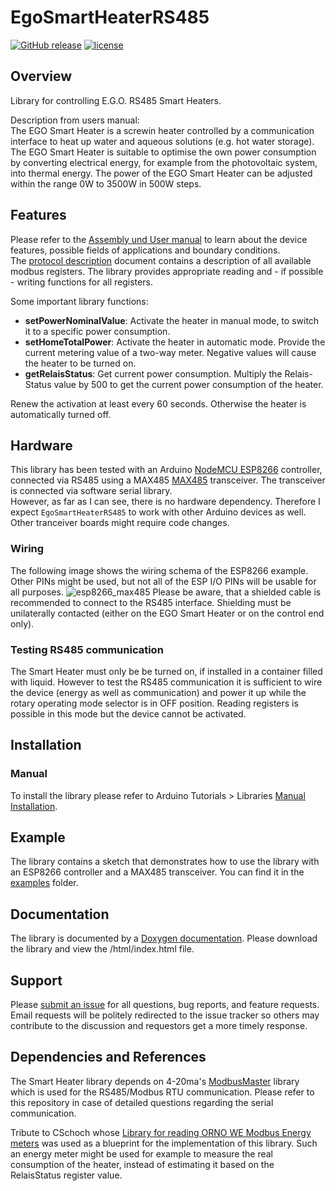 # EgoSmartHeaterRS485

[![GitHub release](https://img.shields.io/github/release/th-hock/EgoSmartHeaterRS485.svg)][GitHub release]
[![license](https://img.shields.io/github/license/th-hock/EgoSmartHeaterRS485.svg)][license]


[GitHub release]:   https://github.com/th-hock/EgoSmartHeaterRS485
[license]:          LICENSE

## Overview

Library for controlling E.G.O. RS485 Smart Heaters.

Description from users manual:  
The EGO Smart Heater is a screwin heater controlled by a communication interface to heat up water and aqueous solutions (e.g. hot water storage).
The EGO Smart Heater is suitable to optimise the own power consumption by converting electrical energy, for example from the photovoltaic system, into thermal energy.
The power of the EGO Smart Heater can be adjusted within the range 0W to 3500W in 500W steps.

## Features

Please refer to the [Assembly und User manual](https://github.com/th-hock/EgoSmartHeaterRS485/blob/main/extras/smart_heater.pdf) to learn about the device features, possible fields of applications and boundary conditions.  
The [protocol description](https://github.com/th-hock/EgoSmartHeaterRS485/blob/main/extras/Protocol%2090.60034.744_001_1.pdf) document contains a description of all available modbus registers. The library provides appropriate reading and - if possible - writing functions for all registers.

Some important library functions:
- **setPowerNominalValue**: Activate the heater in manual mode, to switch it to a specific power consumption.
- **setHomeTotalPower**: Activate the heater in automatic mode. Provide the current metering value of a two-way meter. Negative values will cause the heater to be turned on.
- **getRelaisStatus**: Get current power consumption. Multiply the Relais-Status value by 500 to get the current power consumption of the heater.

Renew the activation at least every 60 seconds. Otherwise the heater is automatically turned off.

## Hardware

This library has been tested with an Arduino [NodeMCU ESP8266](https://components101.com/development-boards/nodemcu-esp8266-pinout-features-and-datasheet) controller, connected via RS485 using a MAX485 [MAX485](https://microcontrollerslab.com/rs485-serial-communication-esp32-esp8266-tutorial/) transceiver. The transceiver is connected via software serial library.  
However, as far as I can see, there is no hardware dependency. Therefore I expect `EgoSmartHeaterRS485` to work with other Arduino devices as well. Other tranceiver boards might require code changes.

### Wiring

The following image shows the wiring schema of the ESP8266 example. Other PINs might be used, but not all of the ESP I/O PINs will be usable for all purposes.
![esp8266_max485](https://user-images.githubusercontent.com/81650966/224537809-a8d09a4f-675d-4624-9469-216af9e032ad.png)
Please be aware, that a shielded cable is recommended to connect to the RS485 interface. Shielding must be unilaterally contacted (either on the EGO Smart Heater or on the control end only).

### Testing RS485 communication
The Smart Heater must only be be turned on, if installed in a container filled with liquid. However to test the RS485 communication it is sufficient to wire the device (energy as well as communication) and power it up while the rotary operating mode selector is in OFF position. Reading registers is possible in this mode but the device cannot be activated.

## Installation

### Manual

To install the library please refer to Arduino Tutorials > Libraries [Manual Installation](https://www.arduino.cc/en/Guide/Libraries#toc5).

## Example

The library contains a sketch that demonstrates how to use the library with an ESP8266 controller and a MAX485 transceiver. You can find it in the [examples](https://github.com/th-hock/EgoSmartHeaterRS485/tree/main/examples/) folder.


## Documentation

The library is documented by a [Doxygen documentation](https://github.com/th-hock/EgoSmartHeaterRS485/blob/main/doc/). Please download the library and view the /html/index.html file.


## Support

Please [submit an issue](https://github.com/th-hock/EgoSmartHeaterRS485/issues) for all questions, bug reports, and feature requests. Email requests will be politely redirected to the issue tracker so others may contribute to the discussion and requestors get a more timely response.

## Dependencies and References

The Smart Heater library depends on 4-20ma's [ModbusMaster](https://github.com/4-20ma/ModbusMaster) library which is used for the RS485/Modbus RTU communication. Please refer to this repository in case of detailed questions regarding the serial communication.

Tribute to CSchoch whose [Library for reading ORNO WE Modbus Energy meters](https://github.com/CSchoch/OR_WE_Energy_Meter) was used as a blueprint for the implementation of this library. Such an energy meter might be used for example to measure the real consumption of the heater, instead of estimating it based on the RelaisStatus register value.
